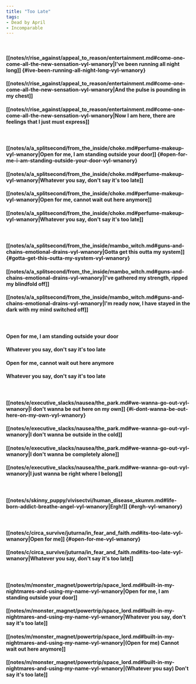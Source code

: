 ```yaml
---
title: "Too Late"
tags:
- Dead by April
- Incomparable
---
```

&nbsp;
#### [[notes/r/rise_against/appeal_to_reason/entertainment.md#come-one-come-all-the-new-sensation-vyl-wnanory|I've been running all night long]] {#ive-been-running-all-night-long-vyl-wnanory}
#### [[notes/r/rise_against/appeal_to_reason/entertainment.md#come-one-come-all-the-new-sensation-vyl-wnanory|And the pulse is pounding in my chest]]
#### [[notes/r/rise_against/appeal_to_reason/entertainment.md#come-one-come-all-the-new-sensation-vyl-wnanory|Now I am here, there are feelings that I just must express]]
&nbsp;
#### [[notes/a/a_splitsecond/from_the_inside/choke.md#perfume-makeup-vyl-wnanory|Open for me, I am standing outside your door]] {#open-for-me-i-am-standing-outside-your-door-vyl-wnanory}
#### [[notes/a/a_splitsecond/from_the_inside/choke.md#perfume-makeup-vyl-wnanory|Whatever you say, don't say it's too late]]
#### [[notes/a/a_splitsecond/from_the_inside/choke.md#perfume-makeup-vyl-wnanory|Open for me, cannot wait out here anymore]]
#### [[notes/a/a_splitsecond/from_the_inside/choke.md#perfume-makeup-vyl-wnanory|Whatever you say, don't say it's too late]]
&nbsp;
#### [[notes/a/a_splitsecond/from_the_inside/mambo_witch.md#guns-and-chains-emotional-drains-vyl-wnanory|Gotta get this outta my system]] {#gotta-get-this-outta-my-system-vyl-wnanory}
#### [[notes/a/a_splitsecond/from_the_inside/mambo_witch.md#guns-and-chains-emotional-drains-vyl-wnanory|I've gathered my strength, ripped my blindfold off]]
#### [[notes/a/a_splitsecond/from_the_inside/mambo_witch.md#guns-and-chains-emotional-drains-vyl-wnanory|I'm ready now, I have stayed in the dark with my mind switched off]]
&nbsp;
#### Open for me, I am standing outside your door
#### Whatever you say, don't say it's too late
#### Open for me, cannot wait out here anymore
#### Whatever you say, don't say it's too late
&nbsp;
#### [[notes/e/executive_slacks/nausea/the_park.md#we-wanna-go-out-vyl-wnanory|I don't wanna be out here on my own]] {#i-dont-wanna-be-out-here-on-my-own-vyl-wnanory}
#### [[notes/e/executive_slacks/nausea/the_park.md#we-wanna-go-out-vyl-wnanory|I don't wanna be outside in the cold]]
#### [[notes/e/executive_slacks/nausea/the_park.md#we-wanna-go-out-vyl-wnanory|I don't wanna be completely alone]]
#### [[notes/e/executive_slacks/nausea/the_park.md#we-wanna-go-out-vyl-wnanory|I just wanna be right where I belong]]
&nbsp;
#### [[notes/s/skinny_puppy/vivisectvi/human_disease_skumm.md#life-born-addict-breathe-angel-vyl-wnanory|Ergh!]] {#ergh-vyl-wnanory}
&nbsp;
#### [[notes/c/circa_survive/juturna/in_fear_and_faith.md#its-too-late-vyl-wnanory|Open for me]] {#open-for-me-vyl-wnanory}
#### [[notes/c/circa_survive/juturna/in_fear_and_faith.md#its-too-late-vyl-wnanory|Whatever you say, don't say it's too late]]
&nbsp;
#### [[notes/m/monster_magnet/powertrip/space_lord.md#built-in-my-nightmares-and-using-my-name-vyl-wnanory|Open for me, I am standing outside your door]]
#### [[notes/m/monster_magnet/powertrip/space_lord.md#built-in-my-nightmares-and-using-my-name-vyl-wnanory|Whatever you say, don't say it's too late]]
#### [[notes/m/monster_magnet/powertrip/space_lord.md#built-in-my-nightmares-and-using-my-name-vyl-wnanory|(Open for me) Cannot wait out here anymore]]
#### [[notes/m/monster_magnet/powertrip/space_lord.md#built-in-my-nightmares-and-using-my-name-vyl-wnanory|(Whatever you say) Don't say it's too late]]
